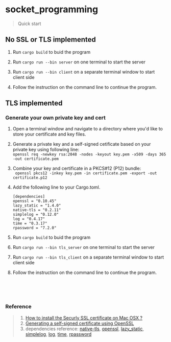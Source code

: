 # socket_programming

> Quick start

## No SSL or TLS implemented
1. Run `cargo build` to buid the program

2. Run `cargo run --bin server` on one terminal to start the server

3. Run `cargo run --bin client` on a separate terminal window to start client side 

4. Follow the instruction on the command line to continue the program.




## TLS implemented
### Generate your own private key and cert

1. Open a terminal window and navigate to a directory where you'd like to store your certificate and key files.
2. Generate a private key and a self-signed cetificate based on your private key using following line: <br>
`openssl req -newkey rsa:2048 -nodes -keyout key.pem -x509 -days 365 -out certificate.pem`
3. Combine your key and certificate in a PKCS#12 (P12) bundle: <br>
` openssl pkcs12 -inkey key.pem -in certificate.pem -export -out certificate.p12`
4. Add the following line to your Cargo.toml. <br>
    ```
    [dependencies]
    openssl = "0.10.45"
    lazy_static = "1.4.0"
    native-tls = "0.2.11"
    simplelog = "0.12.0"
    log = "0.4.17"
    time = "0.3.17"
    rpassword = "7.2.0"
    ```

5. Run `cargo build` to buid the program

6. Run `cargo run --bin tls_server` on one terminal to start the server

7. Run `cargo run --bin tls_client` on a separate terminal window to start client side 

8. Follow the instruction on the command line to continue the program. 




<br>
<br>
<br>

### Reference <br>
> 1. [How to install the Securly SSL certificate on Mac OSX ? ](https://support.securly.com/hc/en-us/articles/206058318-How-to-install-the-Securly-SSL-certificate-on-Mac-OSX-)
> 2. [Generating a self-signed certificate using OpenSSL](https://www.ibm.com/docs/en/api-connect/10.0.1.x?topic=overview-generating-self-signed-certificate-using-openssl)
> 3. dependencies reference: [native-tls](https://crates.io/crates/native-tls), [openssl](https://crates.io/crates/openssl), [lazy_static](https://crates.io/crates/lazy_static), [simplelog](https://crates.io/crates/simplelog), [log](https://crates.io/crates/log), [time](https://crates.io/crates/time), [rpassword](https://crates.io/crates/rpassword)